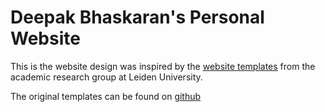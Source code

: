 # Deepak Bhaskaran's Personal Website

This is the website design was inspired by the [website templates](http://www.allanlab.org/aboutwebsite.html) from the  academic research group at Leiden University.

The original templates can be found on [github](https://github.com/mpa139/allanlab)


